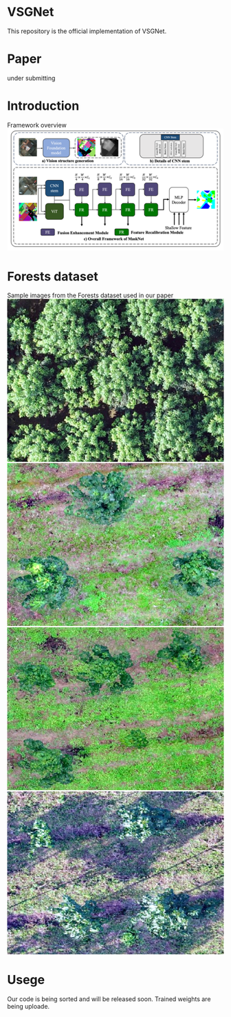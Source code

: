 # VSGNet

This repository is the official implementation of VSGNet.

# Paper
under submitting

# Introduction
Framework overview
![overview](framework/fig.png)

# Forests dataset
Sample images from the Forests dataset used in our paper
![dataset](dataset/1.jpg)![dataset](dataset/2.jpg)![dataset](dataset/3.jpg)![dataset](dataset/4.jpg)

# Usege
Our code is being sorted and will be released soon.
Trained weights are being uploade.